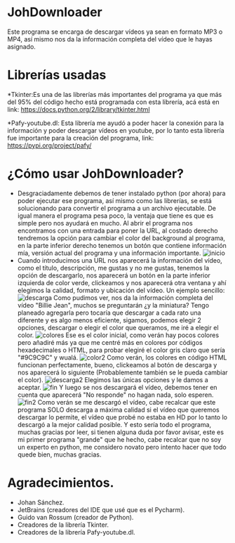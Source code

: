 # JohDownloader
Este programa se encarga de descargar vídeos ya sean en formato MP3 o MP4, así mismo nos da la información completa del vídeo que le hayas asignado.
# Librerías usadas

*Tkinter:Es una de las librerías más importantes del programa ya que más del 95% del código hecho está programada con esta librería, acá está en link: https://docs.python.org/2/library/tkinter.html

*Pafy-youtube.dl: Esta librería me ayudó a poder hacer la conexión para la información y poder descargar vídeos en youtube, por lo tanto esta librería fue importante para la creación del programa, link: https://pypi.org/project/pafy/

# ¿Cómo usar JohDownloader?

* Desgraciadamente debemos de tener instalado python (por ahora) para poder ejecutar ese programa, así mismo como las librerías, se está solucionando para convertir el programa a un archivo ejecutable. De igual manera el programa pesa poco, la ventaja que tiene es que es simple pero nos ayudará en mucho. Al abrir el programa nos encontramos con una entrada para poner la URL, al costado derecho tendremos la opción para cambiar el color del background al programa, en la parte inferior derecho tenemos un botón que contiene información mía, versión actual del programa y una información importante.
![inicio](https://i.imgur.com/OGdAWcj.png)
* Cuando introducimos una URL nos aparecerá la información del vídeo, como el título, descripción, me gustas y no me gustas, tenemos la opción de descargarlo, nos aparecerá un botón en la parte inferior izquierda de color verde, clickeamos y nos aparecerá otra ventana y ahí elegimos la calidad, formato y ubicación del vídeo. Un ejemplo sencillo:
![descarga](https://i.imgur.com/OLS7SGN.png)
Como pudimos ver, nos da la información completa del vídeo "Billie Jean", muchos se preguntarán ¿y la miniatura? Tengo planeado agregarla pero tocaría que descargar a cada rato una diferente y es algo menos eficiente, sigamos, podemos elegir 2 opciones, descargar o elegir el color que queramos, me iré a elegir el color. 
![colores](https://i.imgur.com/81Lre6h.png)
Ese es el color inicial, como verán hay pocos colores pero añadiré más ya que me centré más en colores por códigos hexadecimales o HTML, para probar elegiré el color gris claro que sería "#9C9C9C" y wualá.
![color2](https://i.imgur.com/TgcINPD.png)
Como verán, los colores en código HTML funcionan perfectamente, bueno, clickeamos al botón de descarga y nos aparecerá lo siguiente (Probablemente también se le pueda cambiar el color).
![descarga2](https://i.imgur.com/oS27l1t.png)
Elegimos las únicas opciones y le damos a aceptar.
![fin](https://i.imgur.com/OjbLo2g.png)
Y luego se nos descargará el vídeo, debemos tener en cuenta que aparecerá "No responde" no hagan nada, solo esperen.
![fin2](https://i.imgur.com/12FCAYN.png)
Como verán se me descargó el vídeo, cabe recalcar que este programa SOLO descarga a máxima calidad si el vídeo que queremos descargar lo permite, el vídeo que probé no estaba en HD por lo tanto lo descargó a la mejor calidad posible.
Y esto sería todo el programa, muchas gracias por leer, si tienen alguna duda por favor avisar, este es mi primer programa "grande" que he hecho, cabe recalcar que no soy un experto en python, me considero novato pero intento hacer que todo quede bien, muchas gracias.

# Agradecimientos.
* Johan Sánchez.
* JetBrains (creadores del IDE que usé que es el Pycharm).
* Guido van Rossum (creador de Python).
* Creadores de la librería Tkinter.
* Creadores de la librería Pafy-youtube.dl.
